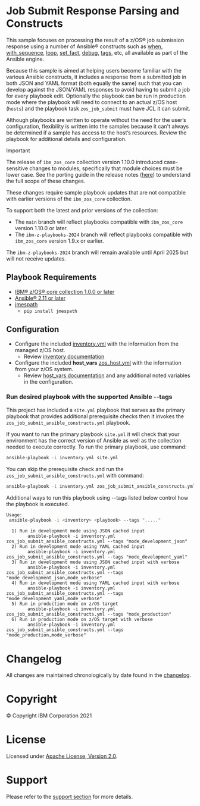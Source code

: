 # Job Submit Response Parsing and Constructs
This sample focuses on processing the result of a z/OS® job submission response
using a number of Ansible® constructs such as
[when](https://docs.ansible.com/ansible/latest/user_guide/playbooks_conditionals.html#conditionals),
[with_sequence](https://docs.ansible.com/ansible/latest/user_guide/playbooks_loops.html#loops),
[loop](https://docs.ansible.com/ansible/latest/user_guide/playbooks_loops.html#loops),
[set_fact](https://docs.ansible.com/ansible/latest/collections/ansible/builtin/set_fact_module.html),
[debug](https://docs.ansible.com/ansible/latest/collections/ansible/builtin/debug_module.html),
[tags](https://docs.ansible.com/ansible/latest/user_guide/playbooks_tags.html),
etc, all available as part of the Ansible engine.

Because this sample is aimed at helping users become familiar with the various
Ansible constructs, it includes a response from a submitted job in both JSON
and YAML format (both equally the same) such that you can develop against
the JSON/YAML responses to avoid having to submit a job for every playbook
edit. Optionally the playbook can be run in production mode where the playbook
will need to connect to an actual z/OS host (`hosts`) and the playbook task
`zos_job_submit` must have JCL it can submit.

Although playbooks are written to operate without the need for the user’s
configuration, flexibility is written into the samples because it can't always
be determined if a sample has access to the host’s resources. Review the
playbook for additional details and configuration.

> [!IMPORTANT]
> The release of `ibm_zos_core` collection version 1.10.0 introduced case-sensitive
> changes to modules, specifically that module choices must be lower case. See the porting
> guide in the release notes
> ([here](https://ibm.github.io/z_ansible_collections_doc/ibm_zos_core/docs/source/release_notes.html#porting-guide))
> to understand the full scope of these changes.
>
> These changes require sample playbook updates that are not compatible with earlier
> versions of the `ibm_zos_core` collection.
>
> To support both the latest and prior versions of the collection:
> 
> * The `main` branch will reflect playbooks compatible with `ibm_zos_core` version 1.10.0 or later.
> * The `ibm-z-playbooks-2024` branch will reflect playbooks compatible with `ibm_zos_core` version 1.9.x or earlier.
> 
> The `ibm-z-playbooks-2024` branch will remain available until April 2025 but will not receive updates.
>
>

## Playbook Requirements
- [IBM® z/OS® core collection 1.0.0 or later](https://galaxy.ansible.com/ibm/ibm_zos_core)
- [Ansible® 2.11 or later](https://docs.ansible.com/ansible/latest/installation_guide/intro_installation.html)
- [jmespath](https://pypi.org/project/jmespath/)
    - `pip install jmespath`

## Configuration
- Configure the included [inventory.yml](inventories/inventory.yml) with the
  information from the managed z/OS host.
  - Review [inventory documentation](../../docs/share/zos_core/configure_inventory.md)
- Configure the included **host_vars** [zos_host.yml](inventories/host_vars/zos_host.yml)
  with the information from your z/OS system.
  - Review [host_vars documentation](../../docs/share/zos_core/configure_host_vars.md)
    and any additional noted variables in the configuration.

### Run desired playbook with the supported Ansible --tags
This project has included a `site.yml` playbook that serves as the primary playbook
that provides additional prerequisite checks then it invokes the `zos_job_submit_ansible_constructs.yml`
playbook.

If you want to run the primary playbook `site.yml` it will check that your environment
has the correct version of Ansible as well as the collection needed to execute
correctly. To run the primary playbook, use command:

```bash
ansible-playbook -i inventory.yml site.yml
```

You can skip the prerequisite check and run the `zos_job_submit_ansible_constructs.yml` with
command:

```bash
ansible-playbook -i inventory.yml zos_job_submit_ansible_constructs.yml
```

Additional ways to run this playbook using --tags listed below control how the
playbook is executed.

```bash
Usage:
 ansible-playbook -i <inventory> <playbook> --tags "....."
```

```
  1) Run in development mode using JSON cached input
        ansible-playbook -i inventory.yml zos_job_submit_ansible_constructs.yml --tags "mode_development_json"
  2) Run in development mode using YAML cached input
        ansible-playbook -i inventory.yml zos_job_submit_ansible_constructs.yml --tags "mode_development_yaml"
  3) Run in development mode using JSON cached input with verbose
        ansible-playbook -i inventory.yml zos_job_submit_ansible_constructs.yml --tags "mode_development_json,mode_verbose"
  4) Run in development mode using YAML cached input with verbose
        ansible-playbook -i inventory.yml zos_job_submit_ansible_constructs.yml --tags "mode_development_yaml,mode_verbose"
  5) Run in production mode on z/OS target
        ansible-playbook -i inventory.yml zos_job_submit_ansible_constructs.yml --tags "mode_production"
  6) Run in production mode on z/OS target with verbose
        ansible-playbook -i inventory.yml zos_job_submit_ansible_constructs.yml --tags "mode_production,mode_verbose"
```

# Changelog
All changes are maintained chronologically by date found in the
[changelog](changelog.yml).

# Copyright
© Copyright IBM Corporation 2021

# License
Licensed under [Apache License,
Version 2.0](https://opensource.org/licenses/Apache-2.0).

# Support
Please refer to the [support section](../../../README.md#support) for more
details.
